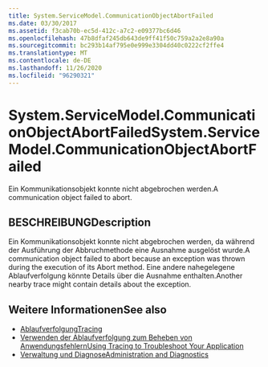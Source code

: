 ```yaml
---
title: System.ServiceModel.CommunicationObjectAbortFailed
ms.date: 03/30/2017
ms.assetid: f3cab70b-ec5d-412c-a7c2-e09377bc6d46
ms.openlocfilehash: 47b8dfaf245db643de9ff41f50c759a2a2e8a90a
ms.sourcegitcommit: bc293b14af795e0e999e3304dd40c0222cf2ffe4
ms.translationtype: MT
ms.contentlocale: de-DE
ms.lasthandoff: 11/26/2020
ms.locfileid: "96290321"
---
```

# <a name="systemservicemodelcommunicationobjectabortfailed"></a><span data-ttu-id="edee5-102">System.ServiceModel.CommunicationObjectAbortFailed</span><span class="sxs-lookup"><span data-stu-id="edee5-102">System.ServiceModel.CommunicationObjectAbortFailed</span></span>

<span data-ttu-id="edee5-103">Ein Kommunikationsobjekt konnte nicht abgebrochen werden.</span><span class="sxs-lookup"><span data-stu-id="edee5-103">A communication object failed to abort.</span></span>  
  
## <a name="description"></a><span data-ttu-id="edee5-104">BESCHREIBUNG</span><span class="sxs-lookup"><span data-stu-id="edee5-104">Description</span></span>  

 <span data-ttu-id="edee5-105">Ein Kommunikationsobjekt konnte nicht abgebrochen werden, da während der Ausführung der Abbruchmethode eine Ausnahme ausgelöst wurde.</span><span class="sxs-lookup"><span data-stu-id="edee5-105">A communication object failed to abort because an exception was thrown during the execution of its Abort method.</span></span> <span data-ttu-id="edee5-106">Eine andere nahegelegene Ablaufverfolgung könnte Details über die Ausnahme enthalten.</span><span class="sxs-lookup"><span data-stu-id="edee5-106">Another nearby trace might contain details about the exception.</span></span>  
  
## <a name="see-also"></a><span data-ttu-id="edee5-107">Weitere Informationen</span><span class="sxs-lookup"><span data-stu-id="edee5-107">See also</span></span>

- [<span data-ttu-id="edee5-108">Ablaufverfolgung</span><span class="sxs-lookup"><span data-stu-id="edee5-108">Tracing</span></span>](index.md)
- [<span data-ttu-id="edee5-109">Verwenden der Ablaufverfolgung zum Beheben von Anwendungsfehlern</span><span class="sxs-lookup"><span data-stu-id="edee5-109">Using Tracing to Troubleshoot Your Application</span></span>](using-tracing-to-troubleshoot-your-application.md)
- [<span data-ttu-id="edee5-110">Verwaltung und Diagnose</span><span class="sxs-lookup"><span data-stu-id="edee5-110">Administration and Diagnostics</span></span>](../index.md)
